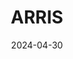 ---  
layout: startup_page  
title: "ARRIS"  
id: "arriscomposites.com"  
permalink: "/arrisarriscomposites.com04302024/"  
website: "https://arriscomposites.com"  
funding_round: ""  
funding_amount: "$34M"  
investors: "ST Engineering, Zebra Technologies, Youngone, Standard Industries, Vertex Exploratory Fund, NEA, XN, Taiwania Capital, Bosch Ventures, Modern Venture Partners (MVP), Alumni Ventures Group (AVG)"  
about: "ARRIS is an advanced manufacturer utilizing a breakthrough technology to produce high-performing fiber-reinforced composites at scale. Their patented Additive Molding process creates continuous fiber-reinforced thermoplastic composite structures that are lighter and more sustainable, leading to enhanced performance in various products. ARRIS partners with brands in footwear, bicycles, and other industries to integrate this technology."  
markets: "Manufacturing, Materials Science, Aerospace, Consumer Products, Industrial Automation, Industrial Manufacturing"  
hq: "Berkeley, California, United States"  
founded_year: "2017"  
linkedin: "https://www.linkedin.com/company/arriscomposites"  
twitter: "https://twitter.com/arriscomposites"  
instagram: ""  
facebook: "https://www.facebook.com/ArrisComposites"  
crunchbase: "https://www.crunchbase.com/organization/arris-composites"  
pitchbook: "https://pitchbook.com/profiles/company/267496-39"  

date_display: "30-Apr-2024"  
date: "2024-04-30"

# SEO Optimization  
meta_title: "ARRIS -  Funding ($34M)"  
meta_description: "ARRIS, ARRIS is an advanced manufacturer utilizing a breakthrough technology to produce high-performing fiber-reinforced composites at scale. Their patented ..."  
meta_keywords: "ARRIS, Manufacturing, Materials Science, Aerospace, Consumer Products, Industrial Automation, Industrial Manufacturing,  funding"  
canonical_url: "https://startup.projectstartups.com/arrisarriscomposites.com04302024/"  
---